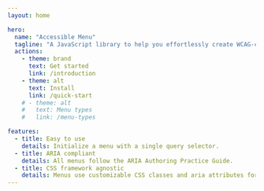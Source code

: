 ```yaml
---
layout: home

hero:
  name: "Accessible Menu"
  tagline: "A JavaScript library to help you effortlessly create WCAG-compliant menus in the DOM."
  actions:
    - theme: brand
      text: Get started
      link: /introduction
    - theme: alt
      text: Install
      link: /quick-start
    # - theme: alt
    #   text: Menu types
    #   link: /menu-types

features:
  - title: Easy to use
    details: Initialize a menu with a single query selector.
  - title: ARIA compliant
    details: All menus follow the ARIA Authoring Practice Guide.
  - title: CSS framework agnostic
    details: Menus use customizable CSS classes and aria attributes for all transitions.
---
```

